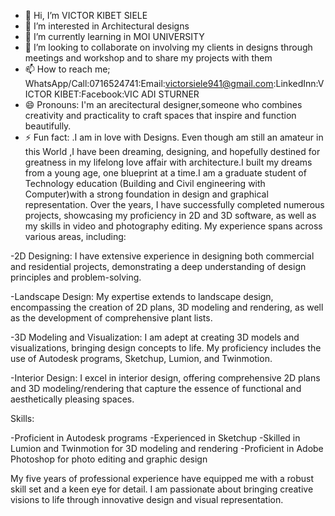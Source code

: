- 👋 Hi, I’m VICTOR KIBET SIELE
- 👀 I’m interested in Architectural designs 
- 🌱 I’m currently learning in MOI UNIVERSITY
- 💞️ I’m looking to collaborate on involving my clients in designs through meetings and workshop and to share my projects with them
- 📫 How to reach me; WhatsApp/Call:0716524741:Email:victorsiele941@gmail.com:LinkedInn:VICTOR KIBET:Facebook:VIC ADI STURNER 
- 😄 Pronouns: I'm an arecitectural designer,someone who combines creativity and practicality to craft spaces that inspire and function beautifully.
- ⚡ Fun fact: .I am in love with Designs. Even though am still an amateur in this World ,I have been dreaming, designing, and hopefully destined for greatness in my lifelong love affair with architecture.I built my dreams from a young age, one blueprint at a time.I am a graduate student of Technology education (Building and Civil engineering with Computer)with a strong foundation in design and graphical representation. Over the years, I have successfully completed numerous projects, showcasing my proficiency in 2D and 3D software, as well as my skills in video and photography editing. My experience spans across various areas, including:

-2D Designing: I have extensive experience in designing both commercial and residential projects, demonstrating a deep understanding of design principles and problem-solving.

-Landscape Design: My expertise extends to landscape design, encompassing the creation of 2D plans, 3D modeling and rendering, as well as the development of comprehensive plant lists.

-3D Modeling and Visualization: I am adept at creating 3D models and visualizations, bringing design concepts to life. My proficiency includes the use of Autodesk programs, Sketchup, Lumion, and Twinmotion.

-Interior Design: I excel in interior design, offering comprehensive 2D plans and 3D modeling/rendering that capture the essence of functional and aesthetically pleasing spaces.

Skills:

-Proficient in Autodesk programs
-Experienced in Sketchup
-Skilled in Lumion and Twinmotion for 3D modeling and rendering
-Proficient in Adobe Photoshop for photo editing and graphic design

My five years of professional experience have equipped me with a robust skill set and a keen eye for detail. I am passionate about bringing creative visions to life through innovative design and visual representation.

<!---
Trail297/Trail297 is a ✨ special ✨ repository because its `README.md` (this file) appears on your GitHub profile.
You can click the Preview link to take a look at your changes.
--->
